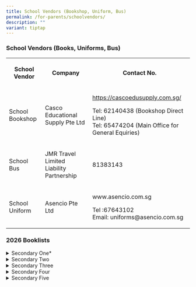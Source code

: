 ```yaml
---
title: School Vendors (Bookshop, Uniform, Bus)
permalink: /for-parents/schoolvendors/
description: ""
variant: tiptap
---
```

<h3>School Vendors (Books, Uniforms, Bus)</h3>
<table style="minWidth: 75px">
<colgroup>
<col>
<col>
<col>
</colgroup>
<tbody>
<tr>
<th rowspan="1" colspan="1">
<p><strong>School Vendor</strong>
</p>
</th>
<th rowspan="1" colspan="1">
<p><strong>Company</strong>
</p>
</th>
<th rowspan="1" colspan="1">
<p><strong>Contact</strong>  <strong>No.</strong>
</p>
</th>
</tr>
<tr>
<td rowspan="1" colspan="1">
<p>School Bookshop</p>
</td>
<td rowspan="1" colspan="1">
<p>Casco Educational Supply Pte Ltd</p>
</td>
<td rowspan="1" colspan="1">
<p><a href="https://cascoedusupply.com.sg/" rel="noopener nofollow" target="_blank">https://cascoedusupply.com.sg/</a>
</p>
<p>Tel: 62140438 (Bookshop Direct Line)
<br>Tel: 65474204 (Main Office for General Equiries)</p>
</td>
</tr>
<tr>
<td rowspan="1" colspan="1">
<p>School Bus</p>
</td>
<td rowspan="1" colspan="1">
<p>JMR Travel Limited Liability Partnership</p>
</td>
<td rowspan="1" colspan="1">
<p>81383143</p>
</td>
</tr>
<tr>
<td rowspan="1" colspan="1">
<p>School Uniform</p>
</td>
<td rowspan="1" colspan="1">
<p>Asencio Pte Ltd</p>
</td>
<td rowspan="1" colspan="1">
<p><a rel="noopener noreferrer nofollow" target="_blank">www.asencio.com.sg</a>
</p>
<p>Tel :67643102
<br>Email: <a rel="noopener noreferrer nofollow" target="_blank">uniforms@asencio.com.sg</a>
</p>
</td>
</tr>
</tbody>
</table>
<h3>2026 Booklists</h3>
<div data-type="detailGroup" class="isomer-accordion isomer-accordion-white">
<details class="isomer-details">
<summary>Secondary One*</summary>
<div data-type="detailsContent" class="isomer-details-content">
<p><a href="/files/BOOKSHOP MATTERS/BooksList2026/Final_Booklist_LVSS_2026_Booklist__S1_.pdf" rel="noopener noreferrer nofollow" target="_blank">Sec 1 - 2026</a>
</p>
</div>
</details>
<details class="isomer-details">
<summary>Secondary Two</summary>
<div data-type="detailsContent" class="isomer-details-content">
<p><a href="/files/BOOKSHOP MATTERS/BooksList2026/Final_Booklist_LVSS_2026_Booklist__S2_.pdf" rel="noopener nofollow" target="_blank">Sec2 - 2026</a>
</p>
</div>
</details>
<details class="isomer-details">
<summary>Secondary Three</summary>
<div data-type="detailsContent" class="isomer-details-content">
<p><a href="/files/BOOKSHOP MATTERS/BooksList2026/Final_Booklist_LVSS_2026_Booklist__S3_.pdf" rel="noopener nofollow" target="_blank">Sec 3 - 2026</a>
</p>
</div>
</details>
<details class="isomer-details">
<summary>Secondary Four</summary>
<div data-type="detailsContent" class="isomer-details-content">
<p><a href="/files/BOOKSHOP MATTERS/BooksList2026/Final_Booklist_LVSS_2026_Booklist__S4E_.pdf" rel="noopener nofollow" target="_blank">Sec 4 Express - 2026</a>
</p>
<p><a href="/files/BOOKSHOP MATTERS/BooksList2026/Final_Booklist_LVSS_2026_Booklist__S4NA_.pdf" rel="noopener noreferrer nofollow" target="_blank">Sec 4 Normal Academic - 2026</a>
</p>
<p><a href="/files/BOOKSHOP MATTERS/BooksList2026/Final_Booklist_LVSS_2026_Booklist__S4NT_.pdf" rel="noopener noreferrer nofollow" target="_blank">Sec 4 Normal Technical -2026</a>
</p>
</div>
</details>
<details class="isomer-details">
<summary>Secondary Five</summary>
<div data-type="detailsContent" class="isomer-details-content">
<p><a href="/files/BOOKSHOP MATTERS/BooksList2026/Final_Booklist_LVSS_2026_Booklist__S5_NA_.pdf" rel="noopener noreferrer nofollow" target="_blank">Sec 5 Normal Academic - 2026</a>
</p>
</div>
</details>
</div>
<p></p>